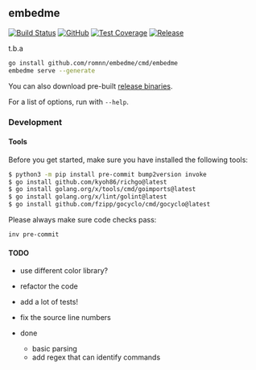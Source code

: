 ## embedme

[![Build Status](https://github.com/romnn/embedme/workflows/test/badge.svg)](https://github.com/romnn/embedme/actions)
[![GitHub](https://img.shields.io/github/license/romnn/embedme)](https://github.com/romnn/embedme)
[![Test Coverage](https://codecov.io/gh/romnn/embedme/branch/master/graph/badge.svg)](https://codecov.io/gh/romnn/embedme)
[![Release](https://img.shields.io/github/release/romnn/embedme)](https://github.com/romnn/embedme/releases/latest)

t.b.a

```bash
go install github.com/romnn/embedme/cmd/embedme
embedme serve --generate
```

You can also download pre-built [release binaries](https://github.com/romnn/embedme/releases).

For a list of options, run with `--help`.

### Development

#### Tools

Before you get started, make sure you have installed the following tools:

```bash
$ python3 -m pip install pre-commit bump2version invoke
$ go install github.com/kyoh86/richgo@latest
$ go install golang.org/x/tools/cmd/goimports@latest
$ go install golang.org/x/lint/golint@latest
$ go install github.com/fzipp/gocyclo/cmd/gocyclo@latest
```

Please always make sure code checks pass:

```bash
inv pre-commit
```

#### TODO

- use different color library?
- refactor the code
- add a lot of tests!
- fix the source line numbers

- done
  - basic parsing
  - add regex that can identify commands
